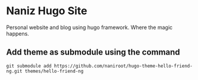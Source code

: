 # Naniz Hugo Site
Personal website and blog using hugo framework. Where the magic happens.

## Add theme as submodule using the command
`git submodule add https://github.com/naniroot/hugo-theme-hello-friend-ng.git themes/hello-friend-ng`